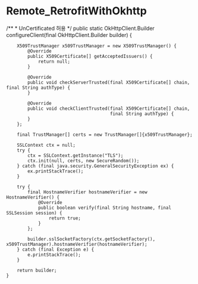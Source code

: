 # Remote_RetrofitWithOkhttp

/**
     * UnCertificated 허용
     */
    public static OkHttpClient.Builder configureClient(final OkHttpClient.Builder builder) {

        X509TrustManager x509TrustManager = new X509TrustManager() {
            @Override
            public X509Certificate[] getAcceptedIssuers() {
                return null;
            }

            @Override
            public void checkServerTrusted(final X509Certificate[] chain, final String authType) {
            }

            @Override
            public void checkClientTrusted(final X509Certificate[] chain,
                                           final String authType) {
            }
        };

        final TrustManager[] certs = new TrustManager[]{x509TrustManager};

        SSLContext ctx = null;
        try {
            ctx = SSLContext.getInstance("TLS");
            ctx.init(null, certs, new SecureRandom());
        } catch (final java.security.GeneralSecurityException ex) {
            ex.printStackTrace();
        }

        try {
            final HostnameVerifier hostnameVerifier = new HostnameVerifier() {
                @Override
                public boolean verify(final String hostname, final SSLSession session) {
                    return true;
                }
            };

            builder.sslSocketFactory(ctx.getSocketFactory(), x509TrustManager).hostnameVerifier(hostnameVerifier);
        } catch (final Exception e) {
            e.printStackTrace();
        }

        return builder;
    }

